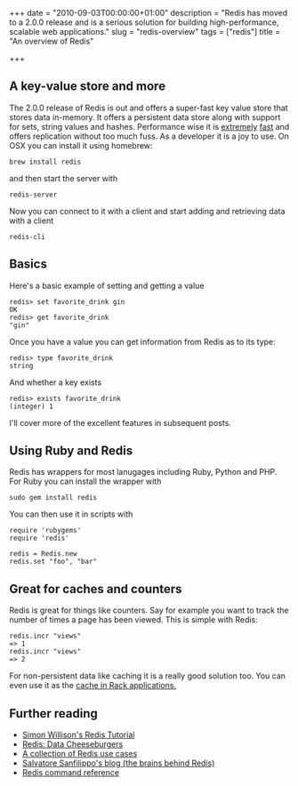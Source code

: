 +++
date = "2010-09-03T00:00:00+01:00"
description = "Redis has moved to a 2.0.0 release and is a serious solution for building high-performance, scalable web applications."
slug = "redis-overview"
tags = ["redis"]
title = "An overview of Redis"

+++
## A key-value store and more

The 2.0.0 release of Redis is out and offers a super-fast key value store that stores data in-memory. It offers a persistent data store along with support for sets, string values and hashes. Performance wise it is [extremely][1] [fast][7] and offers replication without too much fuss. As a developer it is a joy to use. On OSX you can install it using homebrew:

    brew install redis

and then start the server with 

    redis-server

Now you can connect to it with a client and start adding and retrieving data with a client

    redis-cli

## Basics

Here's a basic example of setting and getting a value 

    redis> set favorite_drink gin
    OK
    redis> get favorite_drink
    "gin"

Once you have a value you can get information from Redis as to its type:

    redis> type favorite_drink
    string

And whether a key exists

    redis> exists favorite_drink
    (integer) 1

I'll cover more of the excellent features in subsequent posts. 

## Using Ruby and Redis

Redis has wrappers for most lanugages including Ruby, Python and PHP. For Ruby you can install the wrapper with

    sudo gem install redis

You can then use it in scripts with

    require 'rubygems'
    require 'redis'

    redis = Redis.new
    redis.set "foo", "bar"

## Great for caches and counters

Redis is great for things like counters. Say for example you want to track the number of times a page has been viewed. This is simple with Redis:

    redis.incr "views"
    => 1
    redis.incr "views"
    => 2

For non-persistent data like caching it is a really good solution too. You can even use it as the [cache in Rack applications.][3]

## Further reading

* [Simon Willison's Redis Tutorial][4]
* [Redis: Data Cheeseburgers][5]
* [A collection of Redis use cases][6]
* [Salvatore Sanfilippo's blog (the brains behind Redis)][8]
* [Redis command reference][2]

[1]: http://www.mysqlperformanceblog.com/2009/08/27/looking-at-redis/
[2]: http://code.google.com/p/redis/wiki/CommandReference
[3]: http://github.com/jodosha/redis-store
[4]: http://simonwillison.net/static/2010/redis-tutorial/
[5]: http://robots.thoughtbot.com/post/443934722/redis-data-cheeseburgers
[6]: http://www.paperplanes.de/2010/2/16/a_collection_of_redis_use_cases.html
[7]: http://blog.superfeedr.com/redis/mysql/memcache/datastore/performance/redis-at-superfeedr/
[8]: http://antirez.com/
